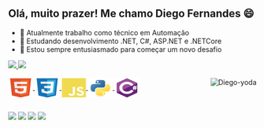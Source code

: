 ## Olá, muito prazer! Me chamo Diego Fernandes 😄

- 🔭 Atualmente trabalho como técnico em Automação
- 🌱 Estudando desenvolvimento .NET, C#, ASP.NET e .NETCore
- 💬 Estou sempre entusiasmado para começar um novo desafio

 <div>
  <a href="https://github.com/DiegoF27">
  <img height="180em" src="https://github-readme-stats.vercel.app/api?username=DiegoF27&show_icons=true&theme=tokyonight&include_all_commits=true&count_private=true"/>
  <img height="180em" src="https://github-readme-stats.vercel.app/api/top-langs/?username=DiegoF27&layout=compact&langs_count=16&theme=tokyonight"/>
</div>

<div style="display: inline_block"><br>  
  <img align="center" alt="Diego-HTML" height="40" width="50" src="https://raw.githubusercontent.com/devicons/devicon/master/icons/html5/html5-original.svg">
  <img align="center" alt="Diego-CSS" height="40" width="50" src="https://raw.githubusercontent.com/devicons/devicon/master/icons/css3/css3-original.svg">
  <img align="center" alt="Diego-Js" height="40" width="50" src="https://raw.githubusercontent.com/devicons/devicon/master/icons/javascript/javascript-plain.svg">
  <img align="center" alt="Diego-Python" height="40" width="50" src="https://raw.githubusercontent.com/devicons/devicon/master/icons/python/python-original.svg">
  <img align="center" alt="Diego-Csharp" height="40" width="50" src="https://raw.githubusercontent.com/devicons/devicon/master/icons/csharp/csharp-original.svg">
  <img align="right" alt="Diego-yoda" src="https://images-wixmp-ed30a86b8c4ca887773594c2.wixmp.com/f/75ea55d3-a433-4fbb-aa82-d31111063dc0/d4mh6ry-6502ac89-97e3-4297-9a10-efcf023654ff.gif?token=eyJ0eXAiOiJKV1QiLCJhbGciOiJIUzI1NiJ9.eyJzdWIiOiJ1cm46YXBwOjdlMGQxODg5ODIyNjQzNzNhNWYwZDQxNWVhMGQyNmUwIiwiaXNzIjoidXJuOmFwcDo3ZTBkMTg4OTgyMjY0MzczYTVmMGQ0MTVlYTBkMjZlMCIsIm9iaiI6W1t7InBhdGgiOiJcL2ZcLzc1ZWE1NWQzLWE0MzMtNGZiYi1hYTgyLWQzMTExMTA2M2RjMFwvZDRtaDZyeS02NTAyYWM4OS05N2UzLTQyOTctOWExMC1lZmNmMDIzNjU0ZmYuZ2lmIn1dXSwiYXVkIjpbInVybjpzZXJ2aWNlOmZpbGUuZG93bmxvYWQiXX0.QX2XN5El0iZO7rBsxFw-Z1dT8F4MUuuFnYGAoMAk2w0">
</div>

##
 
<div> 
  <a href="https://www.youtube.com/@Diegodev27" target="_blank"><img src="https://img.shields.io/badge/YouTube-FF0000?style=for-the-badge&logo=youtube&logoColor=white" target="_blank"></a>
  <a href="https://www.instagram.com/_tech.diego_/" target="_blank"><img src="https://img.shields.io/badge/-Instagram-%23E4405F?style=for-the-badge&logo=instagram&logoColor=white" target="_blank"></a>
  <a href = "mailto:diegolimaaprendiz@gmail.com"><img src="https://img.shields.io/badge/-Gmail-%23333?style=for-the-badge&logo=gmail&logoColor=white" target="_blank"></a>
  <a href="https://www.linkedin.com/in/diego-fernandes-446b66159/" target="_blank"><img src="https://img.shields.io/badge/-LinkedIn-%230077B5?style=for-the-badge&logo=linkedin&logoColor=white" target="_blank"></a> 
</div>
